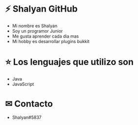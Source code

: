 # ⚡ Shalyan GitHub

- Mi nombre es Shalyan
- Soy un programor Junior
- Me gusta aprender cada dia mas
- Mi hobby es desarrollar plugins bukkit

# ⭐ Los lenguajes que utilizo son

- Java
- JavaScript

# ✉ Contacto

- Shalyan#5837
